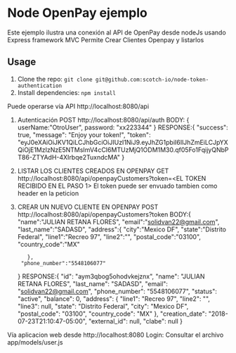 # Node OpenPay ejemplo

Este ejemplo ilustra una conexión al API de OpenPay desde nodeJs usando Express framework MVC
Permite Crear Clientes Openpay y listarlos
## Usage

1. Clone the repo: `git clone git@github.com:scotch-io/node-token-authentication`
2. Install dependencies: `npm install`


Puede operarse vía API http://localhost:8080/api

  1. Autenticación 
    POST http://localhost:8080/api/auth
    BODY:
    {
      userName:"OtroUser",
      password: "xx223344"
	  }
    RESPONSE:{
      "success": true,
      "message": "Enjoy your token!",
      "token": "eyJ0eXAiOiJKV1QiLCJhbGciOiJIUzI1NiJ9.eyJhZG1pbiI6IlJhZmEiLCJpYXQiOjE1MzIzNzE5NTMsImV4cCI6MTUzMjQ1ODM1M30.qf05Fo1FqijyQNbPT86-ZTYAdH-4XIrbqe2TuxndcMA"
    }

  2. LISTAR LOS CLIENTES CREADOS EN OPENPAY
    GET http://localhost:8080/api/openpayCustomers?token=<EL TOKEN RECIBIDO EN EL PASO 1>
    El token puede ser envuado tambien como header en la peticion 

  3. CREAR UN NUEVO CLIENTE EN OPENPAY
    POST http://localhost:8080/api/openpayCustomers?token
      BODY:{
          "name":"JULIAN RETANA FLORES",
          "email":"solidvan22@gmail.com",
          "last_name":"SADASD",
            "address":{
              "city":"Mexico DF",
              "state":"Distrito Federal",
              "line1":"Recreo 97",
              "line2":"",
              "postal_code":"03100",
              "country_code":"MX"
        
            },
          "phone_number":"5548106077"
      }
      RESPONSE:{
        "id": "aym3qbog5ohodvkejznx",
        "name": "JULIAN RETANA FLORES",
        "last_name": "SADASD",
        "email": "solidvan22@gmail.com",
        "phone_number": "5548106077",
        "status": "active",
        "balance": 0,
        "address": {
            "line1": "Recreo 97",
            "line2": "",
            "line3": null,
            "state": "Distrito Federal",
            "city": "Mexico DF",
            "postal_code": "03100",
            "country_code": "MX"
        },
        "creation_date": "2018-07-23T21:10:47-05:00",
        "external_id": null,
        "clabe": null
        }

Vía aplicacion web desde http://localhost:8080
  Login: Consultar el archivo app/models/user.js